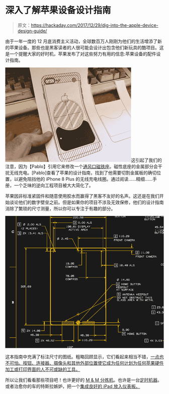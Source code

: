 # 深入了解苹果设备设计指南

> 原文：<https://hackaday.com/2017/12/29/dig-into-the-apple-device-design-guide/>

由于一年一度的 12 月底消费主义活动，全球数百万人刚刚为他们的生活增添了新的苹果设备。那些也是黑客读者的人很可能会设计出包含他们新玩具的酷项目。这是一个提醒大家的好时机，苹果发布了对这些努力有用的信息:苹果设备的配件设计指南。

![](img/703ba287f9a5d010ba2d802065761bc2.png)这引起了我们的注意，因为【Pablo】引用它来修改一个[通风口磁铁座](https://hackaday.io/project/28715-air-vent-mount-vs-qi-charger)。磁性底座的金属部分会干扰无线充电。[Pablo]查看了苹果的设计指南，找到了他需要切割金属板的确切位置，以避免阻挡他的 iPhone 8 Plus 的无线充电线圈。通过阅读……精细……手册，一个乏味的逆向工程项目被大大简化了。

苹果因非标准紧固件和随意使用胶水而赢得了黑客不友好的名声。这还是在我们开始谈论他们的数字壁垒之前。但是如果你的项目不涉及无效保修，他们的设计指南消除了繁琐的尺寸测量，所以你可以专注于有趣的部分。

![Dimensioned drawing of Apple iPad Pro](img/01544e25a343f285e0a3d88ca717a588.png)

这本指南中充满了标注尺寸的图纸。粗略回顾显示，它们看起来相当不错，[一点也不可怕。按钮、连接器、摄像头和其他外部位置使它成为任何计划为任何苹果硬件加工或打印界面的人不可或缺的工具。](https://hackaday.com/2017/12/14/truly-terrible-dimensioned-drawings/)

所以让我们看看那些项目吧！也许更好的 [M & M 分拣机](https://hackaday.com/2014/12/23/hate-blue-mms-sort-them-using-the-power-of-an-iphone/)。也许是一台[定时机器](https://hackaday.com/2013/05/22/vine-app-hack-on-iphone-makes-time-lapse-movies/)。或者治愈你的车的特斯拉嫉妒，把一个[集成良好的 iPad 放入仪表板。](https://hackaday.com/2017/06/25/ipad-not-flux-capacitor-brings-delorean-back-to-the-future/)